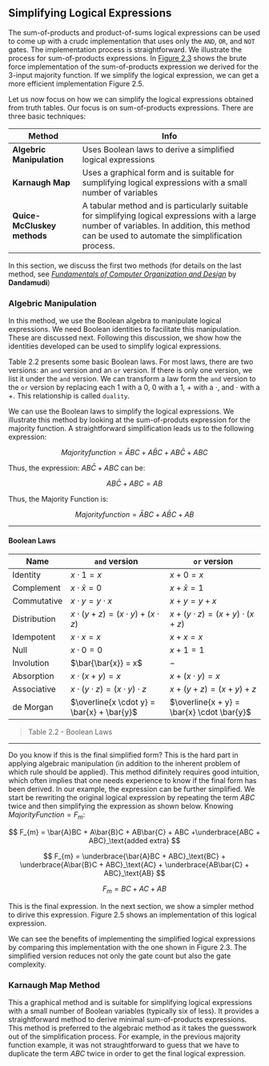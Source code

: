 ## Simplifying Logical Expressions

The sum-of-products and product-of-sums logical expressions can be used to come up with a crudc implementation that uses only the `AND`, `OR`, and `NOT` gates. The implementation process is straightforward. We illustrate the process for sum-of-products expressions. In [Figure 2.3](https://github.com/romuro-pauliv/Introduction-to-Assembly/blob/main/Part%20II%20-%20Computer%20Organization/a4%20-%20Logic%20Functions.md) shows the brute force implementation of the sum-of-products expression we derived for the 3-input majority function. If we simplify the logical expression, we can get a more efficient implementation Figure 2.5.

Let us now focus on how we can simplify the logical expressions obtained from truth tables. Our focus is on sum-of-products expressions. There are three basic techniques:

| Method | Info |
|--------|------|
| __Algebric Manipulation__ | Uses Boolean laws to derive a simplified logical expressions |
| __Karnaugh Map__ | Uses a graphical form and is suitable for sumplifying logical expressions with a small number of variables |
| __Quice-McCluskey methods__ | A tabular method and is particularly suitable for simplifying logical expressions with a large number of variables. In addition, this method can be used to automate the simplification process. |

In this section, we discuss the first two methods (for details on the last method, see [_Fundamentals of Computer Organization and Design_](https://www.amazon.com.br/Fundamentals-Computer-Organization-Sivarama-Dandamudi/dp/1475778333) by __Dandamudi__)

### Algebric Manipulation

In this method, we use the Boolean algebra to manipulate logical expressions. We need Boolean identities to facilitate this manipulation. These are discussed next. Following this discussion, we show how the identities developed can be used to simplify logical expressions. 

Table 2.2 presents some basic Boolean laws. For most laws, there are two versions: an `and` version and an `or` version. If there is only one version, we list it under the `and` version. We can transform a law form the `and` version to the `or` version by replacing each $1$ with a $0$, $0$ with a $1$, $+$ with a $\cdot$, and $\cdot$ with a $+$. This relationship is called `duality`.

We can use the Boolean laws to simplify the logical expressions. We illustrate this method by looking at the sum-of-produts expression for the majority function. A straightforward simplification leads us to the following expression:

$$ Majority function = \bar{A}BC + A\bar{B}C + AB\bar{C} + ABC$$

Thus, the expression: $AB\bar{C} + ABC$ can be:

$$AB\bar{C} + ABC = AB$$

Thus, the Majority Function is:

$$Majority function = \bar{A}BC + A\bar{B}C + AB$$

---

#### Boolean Laws

| Name | `and` version | `or` version |
|------|---------------|--------------|
| Identity      | $x \cdot 1 = x$        | $x + 0 = x$ |
| Complement    | $x \cdot  \bar{x} = 0$ | $x + \bar{x} = 1$ |
| Commutative   | $x \cdot y = y \cdot x$| $x + y = y + x$ |
| Distribution  | $x \cdot (y + z) = (x \cdot y) + (x \cdot z)$ | $x + (y \cdot z) = (x + y) \cdot (x + z)$ |
| Idempotent | $x \cdot x = x$ | $x + x = x$ |
| Null | $x \cdot 0 = 0$ | $x + 1 = 1$ |
| Involution  | $\bar{\bar{x}} = x$ | $-$ |
| Absorption  | $x \cdot (x + y) = x$ | $x + (x \cdot y) = x$ |
| Associative | $x \cdot (y \cdot z) = (x \cdot y) \cdot z$ | $x + (y + z) = (x + y) + z$ |
| de Morgan | $\overline{x \cdot y} = \bar{x} + \bar{y}$ | $\overline{x + y} = \bar{x} \cdot \bar{y}$ |

> Table 2.2 - Boolean Laws
---

Do you know if this is the final simplified form? This is the hard part in applying algebraic manipulation (in addition to the inherent problem of which rule should be applied). This method difinitely requires good intuition, which often implies that one needs experience to know if the final form has been derived. In our example, the expression can be further simplified. We start be rewriting the original logical expression by repeating the term $A B C$ twice and then simplifying the expression as shown below. Knowing $Majority Function = F_{m}$:

$$ F_{m} = \bar{A}BC + A\bar{B}C + AB\bar{C} + ABC +\underbrace{ABC + ABC}_\text{added extra} $$

$$ F_{m} = \underbrace{\bar{A}BC + ABC}_\text{BC} + \underbrace{A\bar{B}C + ABC}_\text{AC} + \underbrace{AB\bar{C} + ABC}_\text{AB} $$

$$ F_{m} = BC + AC + AB $$

This is the final expression. In the next section, we show a simpler method to dirive this expression. Figure 2.5 shows an implementation of this logical expression.

We can see the benefits of implementing the simplified logical expressions by comparing this implementation with the one shown in Figure 2.3. The simplified version reduces not only the gate count but also the gate complexity.

### Karnaugh Map Method

This a graphical method and is suitable for simplifying logical expressions with a small number of Boolean variables (typically six of less). It provides a straightforward method to derive minimal sum-of-products expressions. This method is preferred to the algebraic method as it takes the guesswork out of the simplification process. For example, in the previous majority function example, it was not straughtforward to guess that we have to duplicate the term $ABC$ twice in order to get the final logical expression.

